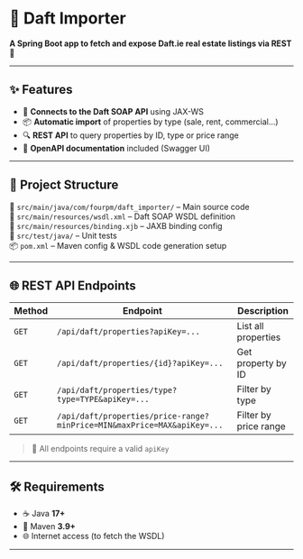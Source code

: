# 🏡 Daft Importer

**A Spring Boot app to fetch and expose Daft.ie real estate listings via REST** 🚀

---

## ✨ Features

- 🔌 **Connects to the Daft SOAP API** using JAX-WS  
- 📦 **Automatic import** of properties by type (sale, rent, commercial…)  
- 🔍 **REST API** to query properties by ID, type or price range  
- 🧭 **OpenAPI documentation** included (Swagger UI)

---

## 🧭 Project Structure

📁 `src/main/java/com/fourpm/daft_importer/` – Main source code  
🧾 `src/main/resources/wsdl.xml` – Daft SOAP WSDL definition  
🔧 `src/main/resources/binding.xjb` – JAXB binding config  
🧪 `src/test/java/` – Unit tests  
📦 `pom.xml` – Maven config & WSDL code generation setup

---

## 🌐 REST API Endpoints

| Method | Endpoint | Description |
|--------|----------|-------------|
| `GET` | `/api/daft/properties?apiKey=...` | List all properties |
| `GET` | `/api/daft/properties/{id}?apiKey=...` | Get property by ID |
| `GET` | `/api/daft/properties/type?type=TYPE&apiKey=...` | Filter by type |
| `GET` | `/api/daft/properties/price-range?minPrice=MIN&maxPrice=MAX&apiKey=...` | Filter by price range |

> 🔐 All endpoints require a valid `apiKey`

---

## 🛠️ Requirements

- ☕ Java **17+**
- 🐘 Maven **3.9+**
- 🌐 Internet access (to fetch the WSDL)

---

